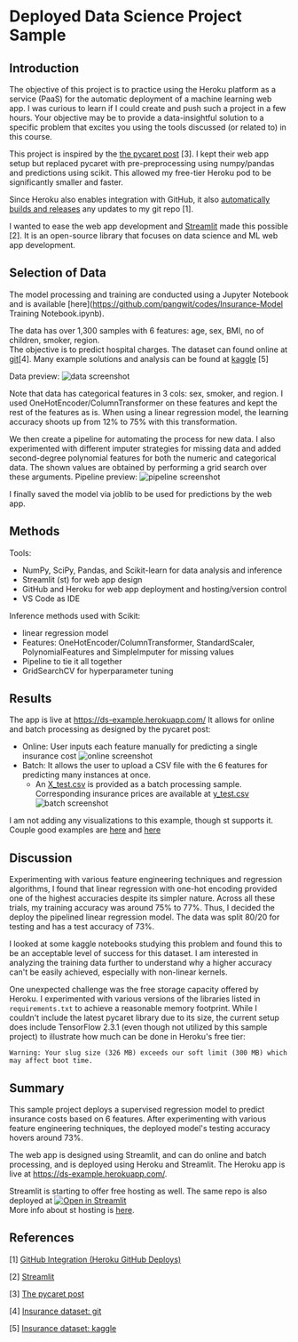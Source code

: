 # Deployed Data Science Project Sample


## Introduction
The objective of this project is to practice using the Heroku platform as a service (PaaS) for the automatic deployment of a machine learning web app. I was curious to learn if I could create and push such a project in a few hours. Your objective may be to provide a data-insightful solution to a specific problem that excites you using the tools discussed (or related to) in this course.

This project is inspired by the [the pycaret post](https://towardsdatascience.com/build-and-deploy-machine-learning-web-app-using-pycaret-and-streamlit-28883a569104) [3]. I kept their web app setup but replaced pycaret with pre-preprocessing using numpy/pandas and predictions using scikit. This allowed my free-tier Heroku pod to be significantly smaller and faster. 

Since Heroku also enables integration with GitHub, it also [automatically builds and releases](https://devcenter.heroku.com/articles/github-integration) any updates to my git repo [1]. 

I wanted to ease the web app development and [Streamlit](https://www.streamlit.io/) made this possible [2]. It is an open-source library that focuses on data science and ML web app development. 

## Selection of Data

The model processing and training are conducted using a Jupyter Notebook and is available [here](https://github.com/pangwit/codes/Insurance-Model Training Notebook.ipynb).

The data has over 1,300 samples with 6 features: age, sex, BMI, no of children, smoker, region.  
The objective is to predict hospital charges.
The dataset can found online at [git](https://github.com/stedy/Machine-Learning-with-R-datasets)[4]. Many example solutions and analysis can be found at [kaggle](https://www.kaggle.com/mirichoi0218/insurance) [5]

Data preview: 
![data screenshot](./insurance_data.png)


Note that data has categorical features in 3 cols: sex, smoker, and region.
I used OneHotEncoder/ColumnTransformer on these features and kept the rest of the features as is.
When using a linear regression model, the learning accuracy shoots up from 12% to 75% with this transformation. 

We then create a pipeline for automating the process for new data. I also experimented with different imputer strategies for missing data and added second-degree polynomial features for both the numeric and categorical data. The shown values are obtained by performing a grid search over these arguments. 
Pipeline preview: 
![pipeline screenshot](./pipeline.png)

I finally saved the model via joblib to be used for predictions by the web app. 

## Methods

Tools:
- NumPy, SciPy, Pandas, and Scikit-learn for data analysis and inference
- Streamlit (st) for web app design
- GitHub and Heroku for web app deployment and hosting/version control
- VS Code as IDE

Inference methods used with Scikit:
- linear regression model
- Features: OneHotEncoder/ColumnTransformer, StandardScaler, PolynomialFeatures and SimpleImputer for missing values
- Pipeline to tie it all together
- GridSearchCV for hyperparameter tuning

## Results
The app is live at https://ds-example.herokuapp.com/
It allows for online and batch processing as designed by the pycaret post:
- Online: User inputs each feature manually for predicting a single insurance cost
![online screenshot](./online.png)
- Batch: It allows the user to upload a CSV file with the 6 features for predicting many instances at once. 
  - An [X_test.csv](./X_test.csv) is provided as a batch processing sample. Corresponding insurance prices are available at [y_test.csv](./y_test.csv)
![batch screenshot](./batch.png)

I am not adding any visualizations to this example, though st supports it. Couple good examples are [here](https://share.streamlit.io/tylerjrichards/book_reco/books.py) and [here](https://share.streamlit.io/streamlit/demo-uber-nyc-pickups/)

## Discussion
Experimenting with various feature engineering techniques and regression algorithms, I found that linear regression with one-hot encoding provided one of the highest accuracies despite its simpler nature. Across all these trials, my training accuracy was around 75% to 77%. Thus, I decided the deploy the pipelined linear regression model. The data was split 80/20 for testing and has a test accuracy of 73%. 

I looked at some kaggle notebooks studying this problem and found this to be an acceptable level of success for this dataset. I am interested in analyzing the training data further to understand why a higher accuracy can't be easily achieved, especially with non-linear kernels. 

One unexpected challenge was the free storage capacity offered by Heroku. I experimented with various versions of the libraries listed in `requirements.txt` to achieve a reasonable memory footprint. While I couldn't include the latest pycaret library due to its size, the current setup does include TensorFlow 2.3.1 (even though not utilized by this sample project) to illustrate how much can be done in Heroku's free tier: 
```
Warning: Your slug size (326 MB) exceeds our soft limit (300 MB) which may affect boot time.
```

## Summary
This sample project deploys a supervised regression model to predict insurance costs based on 6 features. After experimenting with various feature engineering techniques, the deployed model's testing accuracy hovers around 73%. 

The web app is designed using Streamlit, and can do online and batch processing, and is deployed using Heroku and Streamlit. The Heroku app is live at https://ds-example.herokuapp.com/.
 
Streamlit is starting to offer free hosting as well. The same repo is also deployed at [![Open in Streamlit](https://static.streamlit.io/badges/streamlit_badge_black_white.svg)](https://share.streamlit.io/memoatwit/dsexample/app.py)  
More info about st hosting is [here](https://docs.streamlit.io/en/stable/deploy_streamlit_app.html).


## References
[1] [GitHub Integration (Heroku GitHub Deploys)](https://devcenter.heroku.com/articles/github-integration)

[2] [Streamlit](https://www.streamlit.io/)

[3] [The pycaret post](https://towardsdatascience.com/build-and-deploy-machine-learning-web-app-using-pycaret-and-streamlit-28883a569104)

[4] [Insurance dataset: git](https://github.com/stedy/Machine-Learning-with-R-datasets)

[5] [Insurance dataset: kaggle](https://www.kaggle.com/mirichoi0218/insurance)

